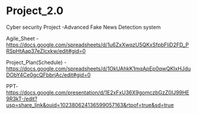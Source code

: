 # Project_2.0

Cyber security Project -Advanced Fake News Detection system


Agile_Sheet - https://docs.google.com/spreadsheets/d/1u6ZxXwqzU5QKxSfpbFliD2FD_PRSpHtAap37eZIcxkw/edit#gid=0


Project_Plan(Schedule) - https://docs.google.com/spreadsheets/d/1OkUAhkK1mqApEp0qwQKIxHJduDObY4Ce0gcQFbbrjAc/edit#gid=0

PPT-https://docs.google.com/presentation/d/1E2xFxU36X9gomczbGzZ0IJ99HE9R3kT-/edit?usp=share_link&ouid=102380624136599057163&rtpof=true&sd=true

